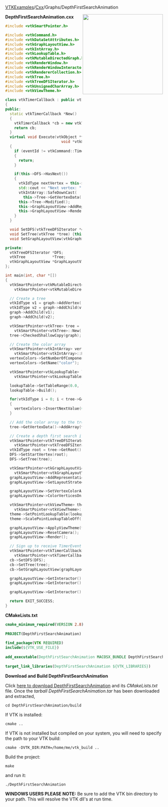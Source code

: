 [VTKExamples](/home/)/[Cxx](/Cxx)/Graphs/DepthFirstSearchAnimation

<img align="right" src="https://github.com/lorensen/VTKExamples/blob/gh-pages/Testing/Baseline/Graphs/TestDepthFirstSearchAnimation.png?raw=true" width="256" />

**DepthFirstSearchAnimation.cxx**
```c++
#include <vtkSmartPointer.h>

#include <vtkCommand.h>
#include <vtkDataSetAttributes.h>
#include <vtkGraphLayoutView.h>
#include <vtkIntArray.h>
#include <vtkLookupTable.h>
#include <vtkMutableDirectedGraph.h>
#include <vtkRenderWindow.h>
#include <vtkRenderWindowInteractor.h>
#include <vtkRendererCollection.h>
#include <vtkTree.h>
#include <vtkTreeDFSIterator.h>
#include <vtkUnsignedCharArray.h>
#include <vtkViewTheme.h>

class vtkTimerCallback : public vtkCommand
{
public:
  static vtkTimerCallback *New()
  {
    vtkTimerCallback *cb = new vtkTimerCallback;
    return cb;
  }
  virtual void Execute(vtkObject *vtkNotUsed(caller), unsigned long eventId,
                         void *vtkNotUsed(callData))
  {
    if (eventId != vtkCommand::TimerEvent)
    {
      return;
    }

    if(this->DFS->HasNext())
    {
      vtkIdType nextVertex = this->DFS->Next();
      std::cout << "Next vertex: " << nextVertex << std::endl;
      vtkIntArray::SafeDownCast(
        this->Tree->GetVertexData()->GetArray("color"))->SetValue(nextVertex, 10);
      this->Tree->Modified();
      this->GraphLayoutView->AddRepresentationFromInput(this->Tree);
      this->GraphLayoutView->Render();
    }
  }

  void SetDFS(vtkTreeDFSIterator *dfs) {this->DFS = dfs;}
  void SetTree(vtkTree *tree) {this->Tree = tree;}
  void SetGraphLayoutView(vtkGraphLayoutView *view) {this->GraphLayoutView = view;}

private:
  vtkTreeDFSIterator *DFS;
  vtkTree            *Tree;
  vtkGraphLayoutView *GraphLayoutView;
};

int main(int, char *[])
{
  vtkSmartPointer<vtkMutableDirectedGraph> graph =
    vtkSmartPointer<vtkMutableDirectedGraph>::New();

  // Create a tree
  vtkIdType v1 = graph->AddVertex();
  vtkIdType v2 = graph->AddChild(v1);
  graph->AddChild(v1);
  graph->AddChild(v2);

  vtkSmartPointer<vtkTree> tree =
    vtkSmartPointer<vtkTree>::New();
  tree->CheckedShallowCopy(graph);

  // Create the color array
  vtkSmartPointer<vtkIntArray> vertexColors =
    vtkSmartPointer<vtkIntArray>::New();
  vertexColors->SetNumberOfComponents(1);
  vertexColors->SetName("color");

  vtkSmartPointer<vtkLookupTable> lookupTable =
    vtkSmartPointer<vtkLookupTable>::New();

  lookupTable->SetTableRange(0.0, 10.0);
  lookupTable->Build();

  for(vtkIdType i = 0; i < tree->GetNumberOfVertices(); i++)
  {
    vertexColors->InsertNextValue(0);
  }

  // Add the color array to the tree
  tree->GetVertexData()->AddArray(vertexColors);

  // Create a depth first search iterator
  vtkSmartPointer<vtkTreeDFSIterator> DFS =
    vtkSmartPointer<vtkTreeDFSIterator>::New();
  vtkIdType root = tree->GetRoot();
  DFS->SetStartVertex(root);
  DFS->SetTree(tree);

  vtkSmartPointer<vtkGraphLayoutView> graphLayoutView =
    vtkSmartPointer<vtkGraphLayoutView>::New();
  graphLayoutView->AddRepresentationFromInput(tree);
  graphLayoutView->SetLayoutStrategyToTree();

  graphLayoutView->SetVertexColorArrayName("color");
  graphLayoutView->ColorVerticesOn();

  vtkSmartPointer<vtkViewTheme> theme =
    vtkSmartPointer<vtkViewTheme>::New();
  theme->SetPointLookupTable(lookupTable);
  theme->ScalePointLookupTableOff();

  graphLayoutView->ApplyViewTheme(theme);
  graphLayoutView->ResetCamera();
  graphLayoutView->Render();

  // Sign up to receive TimerEvent
  vtkSmartPointer<vtkTimerCallback> cb =
    vtkSmartPointer<vtkTimerCallback>::New();
  cb->SetDFS(DFS);
  cb->SetTree(tree);
  cb->SetGraphLayoutView(graphLayoutView);

  graphLayoutView->GetInteractor()->CreateRepeatingTimer(1000);
  graphLayoutView->GetInteractor()->AddObserver(vtkCommand::TimerEvent, cb);

  graphLayoutView->GetInteractor()->Start();

  return EXIT_SUCCESS;
}
```
**CMakeLists.txt**
```cmake
cmake_minimum_required(VERSION 2.8)
 
PROJECT(DepthFirstSearchAnimation)
 
find_package(VTK REQUIRED)
include(${VTK_USE_FILE})
 
add_executable(DepthFirstSearchAnimation MACOSX_BUNDLE DepthFirstSearchAnimation.cxx)
 
target_link_libraries(DepthFirstSearchAnimation ${VTK_LIBRARIES})
```

**Download and Build DepthFirstSearchAnimation**

Click [here to download DepthFirstSearchAnimation](https://github.com/lorensen/VTKWikiExamplesTarballs/raw/master/DepthFirstSearchAnimation.tar) and its *CMakeLists.txt* file.
Once the *tarball DepthFirstSearchAnimation.tar* has been downloaded and extracted,
```
cd DepthFirstSearchAnimation/build 
```
If VTK is installed:
```
cmake ..
```
If VTK is not installed but compiled on your system, you will need to specify the path to your VTK build:
```
cmake -DVTK_DIR:PATH=/home/me/vtk_build ..
```
Build the project:
```
make
```
and run it:
```
./DepthFirstSearchAnimation
```
**WINDOWS USERS PLEASE NOTE:** Be sure to add the VTK bin directory to your path. This will resolve the VTK dll's at run time.

